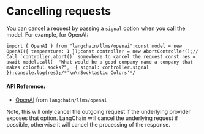 Cancelling requests
===================

You can cancel a request by passing a `signal` option when you call the model. For example, for OpenAI:

    import { OpenAI } from "langchain/llms/openai";const model = new OpenAI({ temperature: 1 });const controller = new AbortController();// Call `controller.abort()` somewhere to cancel the request.const res = await model.call(  "What would be a good company name a company that makes colorful socks?",  { signal: controller.signal });console.log(res);/*'\n\nSocktastic Colors'*/

#### API Reference:

*   [OpenAI](/docs/api/llms_openai/classes/OpenAI) from `langchain/llms/openai`

Note, this will only cancel the outgoing request if the underlying provider exposes that option. LangChain will cancel the underlying request if possible, otherwise it will cancel the processing of the response.